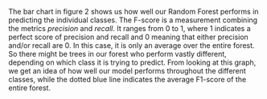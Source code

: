 <p class="text-font">
The bar chart in figure 2 shows us how well our Random Forest performs in predicting the individual classes. The F-score is a measurement combining the metrics <i>precision</i> and <i>recall</i>. It ranges from 0 to 1, where 1 indicates a perfect score of precision and recall and 0 meaning that either precision and/or recall are 0. In this case, it is only an average over the entire forest. So there might be trees in our forest who perform vastly different, depending on which class it is trying to predict. From looking at this graph, we get an idea of how well our model performs throughout the different classes, while the dotted blue line indicates the average F1-score of the entire forest.
<br>
